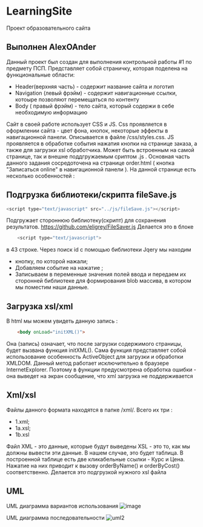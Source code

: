 # LearningSite
 Проект образовательного сайта 

Выполнен AlexOAnder
-----
Данный проект был создан для выполнения контрольной работы #1 по предмету ПСП. 
Представляет собой страничку, которая поделена на функциональные области:

-	 Header(верхняя часть) - содержит название сайта и логотип
-	 Navigation (левый фрэйм) - содержит навигационные ссылки, котоыре позволяют перемещаться по контенту
-	 Body ( правый фрэйм) - тело сайта, который содержи в себе необходимую информацию

Сайт в своей работе использует CSS и JS. Сss проявляется в оформлении сайта - цвет фона,
кнопок, некоторые эффекты в навигационной панели. Описывается в файле /css/styles.css.
JS проявляется в обработке события нажатия кнопки на странице заказа, а также для загрузки xsl обработчика.
Может быть встроенным на самой странице, так и внешне поддгружаемым сриптом .js .
Основная часть данного задания сосредоточена на странице order.html ( кнопка "Записаться online" в навигационной панели ).
На данной странице есть несколько особенностей :


Подгрузка библиотеки/скрипта fileSave.js 
--------------------
```js
<script type="text/javascript" src="../js/fileSave.js"></script> 
```
Подгружает стороннюю библиотеку(скрипт) для сохранения результатов. https://github.com/eligrey/FileSaver.js 
Делается это в блоке 
```js
	<script type="text/javascript">
```
в 43 строке. Через поиск id с помощью библиотеки Jqery мы находим 
-	 кнопку, по которой нажали;
-	 Добавляем событие на нажатие ;
-	 Записываем в переменные значения полей ввода и передаем их сторонней библиотеке для формирования blob массива, в котором мы поместим наши данные.
	
Загрузка xsl/xml 
--------------------
В html мы можем увидеть данную запись :
```html
	<body onLoad="initXML()">
```
Она (запись) означает, что после загрузки содержимого страницы, будет вызвана функция initXML().
Cама функция представляет собой использование особенность ActiveObject для загрузки и обработки XMLDOM.
Данный метод работает исключительно в браузере InternetExplorer. 
Поэтому в функции предусмотрена обработка ошибки - она выведет на экран сообщение, что xml загрузка не поддерживается

Xml/xsl 
--------------------
Файлы данного формата находятся в папке /xml/. 
Всего их три : 
-	1.xml;
-	1a.xsl; 
-	1b.xsl

Файл XML - это данные, которые будут выведены
XSL - это то, как мы должны вывести эти данные. В нашем случае, это будет таблица.
В построенной таблице есть две кликабельные ссылки - Курс и Цена. Нажатие на них приводит к вызову orderByName() и orderByCost() соответственно. Делается это подгрузкой нужного xsl файла

UML
------------------------
UML диаграмма вариантов использования
![image](https://cloud.githubusercontent.com/assets/10232613/12361181/b0d90596-bbcd-11e5-911f-2113c448d035.png)

UML диаграмма последовательности
![uml2](https://cloud.githubusercontent.com/assets/10232613/12380004/64c3074a-bd78-11e5-9fb9-7a506e2e7c5b.PNG)
